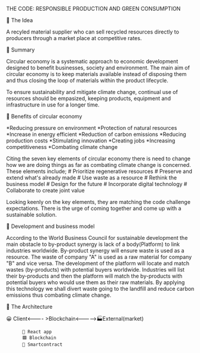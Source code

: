 THE CODE: RESPONSIBLE PRODUCTION AND GREEN CONSUMPTION

🔗 The Idea

A recyled material supplier who can sell recycled resources directly to producers through a market place at competitive rates.


🔗 Summary

Circular economy is a systematic approach to economic development designed to benefit businesses, society and environment. 
The main aim of circular economy is to keep materials available instead of disposing them and thus closing the loop of
materials within the product lifecycle.

To ensure sustainability and mitigate climate change, continual use of resources should be empasized, keeping products, equipment
and infrastructure in use for a longer time.

 🔗 Benefits of circular economy

*Reducing pressure on environment
*Protection of natural resources
*Increase in energy efficient
*Reduction of carbon emissions
*Reducing production costs
*Stimulating innovation
*Creating jobs
*Increasing competitiveness
*Combating climate change 


Citing the seven key elements of circular economy there is need to change how we are doing things as far as combating climate change is concerned.
These elements include;
     # Prioritize regenerative resources
     # Preserve and extend what's already made
     # Use waste as a resource
     # Rethink the business model
     # Design for the future
     # Incorporate digital technology
     # Collaborate to create joint value

Looking keenly on the key elements, they are matching the code challenge expectations. There is the urge of coming together and come up with a sustainable
solution.


🔗 Development and business model

According to the World Business Council for sustainable development the main obstacle to by-product synergy is lack of a body(Platform) to link industries 
worldwide. 
By-product synergy will ensure waste is used as a resource. The waste of company "A" is used as a raw material for company "B" and vice versa. 
The development of the platform will locate and match wastes (by-products) with potential buyers worldwide. Industries will list their by-products and then
the platform will match the by-products with potential buyers who would use them as their raw materials. 
By applying this technology we shall divert waste going to the landfill and reduce carbon emissions thus combating climate change.


🔗 The Architecture

😀 Client<---- >Blockchain<----->🏭External(market)
       
          📌 React app
          🟪 Blockchain
          📌 Smartcontract
           





            
